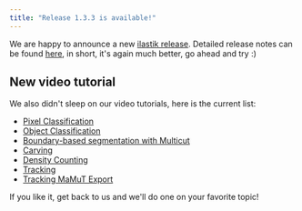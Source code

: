 ```yaml
---
title: "Release 1.3.3 is available!"
---
```


We are happy to announce a new [ilastik release](/download.html).
Detailed release notes can be found [here](https://github.com/ilastik/ilastik/wiki/Release-Notes#ilastik-133rc2-30-september-2019), in short, it's again much better, go ahead and try :)

## New video tutorial

We also didn't sleep on our video tutorials, here is the current list:
 * [Pixel Classification](https://youtu.be/5N0XYW9gRZY)
 * [Object Classification](https://youtu.be/SQeRGvHeT3o?cc_load_policy=1&rel=0)
 * [Boundary-based segmentation with Multicut](https://youtu.be/leuTtIAmEwE?cc_load_policy=1&rel=0)
 * [Carving](https://youtu.be/xGyTriPQXHI?cc_load_policy=1&rel=0)
 * [Density Counting](https://youtu.be/N-QhiTWVDmk?cc_load_policy=1&rel=0)
 * [Tracking](https://youtu.be/bZoWx2FuT08?cc_load_policy=1&rel=0)
 * [Tracking MaMuT Export](https://youtu.be/kjVqWSSdDmU?cc_load_policy=1&rel=0)

If you like it, get back to us and we'll do one on your favorite topic!
